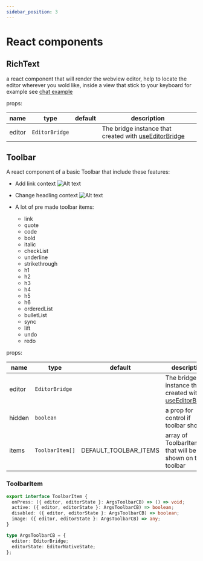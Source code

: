 ```yaml
---
sidebar_position: 3
---
```


# React components

## RichText

a react component that will render the webview editor, help to locate the editor wherever you wold like, inside a view that stick to your keyboard for example see [chat example](https://10play.dev)

props:

| name   | type           | default | description                                                             |
| ------ | -------------- | ------- | ----------------------------------------------------------------------- |
| editor | `EditorBridge` |         | The bridge instance that created with [useEditorBridge](./EditorBridge) |

## Toolbar

A react component of a basic Toolbar that include these features:

- Add link context <img title="a title" alt="Alt text" src="/10tap-editor/img/addlink.png" />
- Change headling context <img title="a title" alt="Alt text" src="/10tap-editor/img/heading.png" />

- A lot of pre made toolbar items:
  - link
  - quote
  - code
  - bold
  - italic
  - checkList
  - underline
  - strikethrough
  - h1
  - h2
  - h3
  - h4
  - h5
  - h6
  - orderedList
  - bulletList
  - sync
  - lift
  - undo
  - redo

props:

| name   | type            | default               | description                                                             |
| ------ | --------------- | --------------------- | ----------------------------------------------------------------------- |
| editor | `EditorBridge`  |                       | The bridge instance that created with [useEditorBridge](./EditorBridge) |
| hidden | `boolean`       |                       | a prop for control if toolbar shown                                     |
| items  | `ToolbarItem[]` | DEFAULT_TOOLBAR_ITEMS | array of ToolbarItem that will be shown on the toolbar                  |

### ToolbarItem

```ts
export interface ToolbarItem {
  onPress: ({ editor, editorState }: ArgsToolbarCB) => () => void;
  active: ({ editor, editorState }: ArgsToolbarCB) => boolean;
  disabled: ({ editor, editorState }: ArgsToolbarCB) => boolean;
  image: ({ editor, editorState }: ArgsToolbarCB) => any;
}

type ArgsToolbarCB = {
  editor: EditorBridge;
  editorState: EditorNativeState;
};
```
